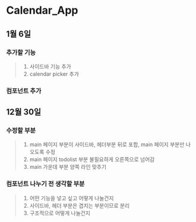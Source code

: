 # Calendar_App

## 1월 6일
### 추가할 기능
> 1. 사이드바 기능 추가
> 2. calendar picker 추가

### 컴포넌트 추가

## 12월 30일
### 수정할 부분
> 1. main 페이지 부분이 사이드바, 헤더부분 뒤로 포합, main 페이지 부분만 나오도록 수정
> 2. main 페이지 todolist 부분 불필요하게 오른쪽으로 넘어감
> 3. main 가운데 부분 양쪽 라인 맞추기

### 컴포넌트 나누기 전 생각할 부분
> 1. 어떤 기능을 넣고 싶고 어떻게 나눌건지
> 2. 사이드바, 헤더 부분은 겹치는 부분이므로 분리
> 3. 구조적으로 어떻게 나눌건지